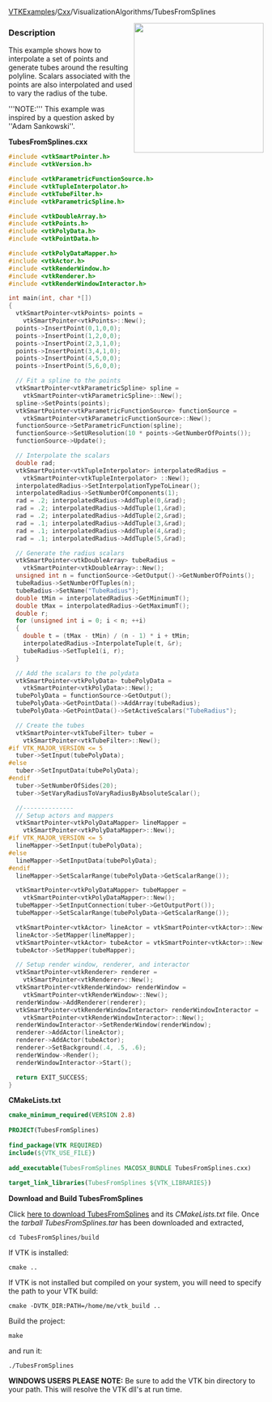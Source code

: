 [VTKExamples](/home/)/[Cxx](/Cxx)/VisualizationAlgorithms/TubesFromSplines

<img align="right" src="https://github.com/lorensen/VTKExamples/blob/gh-pages/Testing/Baseline/VisualizationAlgorithms/TestTubesFromSplines.png?raw=true" width="256" />

### Description
This example shows how to interpolate a set of points and generate tubes around the resulting polyline. Scalars associated with the points are also interpolated and used to vary the radius of the tube.

'''NOTE:''' This example was inspired by a question asked by ''Adam Sankowski''.

**TubesFromSplines.cxx**
```c++
#include <vtkSmartPointer.h>
#include <vtkVersion.h>

#include <vtkParametricFunctionSource.h>
#include <vtkTupleInterpolator.h>
#include <vtkTubeFilter.h>
#include <vtkParametricSpline.h>

#include <vtkDoubleArray.h>
#include <vtkPoints.h>
#include <vtkPolyData.h>
#include <vtkPointData.h>

#include <vtkPolyDataMapper.h>
#include <vtkActor.h>
#include <vtkRenderWindow.h>
#include <vtkRenderer.h>
#include <vtkRenderWindowInteractor.h>

int main(int, char *[])
{
  vtkSmartPointer<vtkPoints> points =
    vtkSmartPointer<vtkPoints>::New();
  points->InsertPoint(0,1,0,0);
  points->InsertPoint(1,2,0,0);
  points->InsertPoint(2,3,1,0);
  points->InsertPoint(3,4,1,0);
  points->InsertPoint(4,5,0,0);
  points->InsertPoint(5,6,0,0);

  // Fit a spline to the points
  vtkSmartPointer<vtkParametricSpline> spline =
    vtkSmartPointer<vtkParametricSpline>::New();
  spline->SetPoints(points);
  vtkSmartPointer<vtkParametricFunctionSource> functionSource =
    vtkSmartPointer<vtkParametricFunctionSource>::New();
  functionSource->SetParametricFunction(spline);
  functionSource->SetUResolution(10 * points->GetNumberOfPoints());
  functionSource->Update();

  // Interpolate the scalars
  double rad;
  vtkSmartPointer<vtkTupleInterpolator> interpolatedRadius =
    vtkSmartPointer<vtkTupleInterpolator> ::New();
  interpolatedRadius->SetInterpolationTypeToLinear();
  interpolatedRadius->SetNumberOfComponents(1);
  rad = .2; interpolatedRadius->AddTuple(0,&rad);
  rad = .2; interpolatedRadius->AddTuple(1,&rad);
  rad = .2; interpolatedRadius->AddTuple(2,&rad);
  rad = .1; interpolatedRadius->AddTuple(3,&rad);
  rad = .1; interpolatedRadius->AddTuple(4,&rad);
  rad = .1; interpolatedRadius->AddTuple(5,&rad);

  // Generate the radius scalars
  vtkSmartPointer<vtkDoubleArray> tubeRadius =
    vtkSmartPointer<vtkDoubleArray>::New();
  unsigned int n = functionSource->GetOutput()->GetNumberOfPoints();
  tubeRadius->SetNumberOfTuples(n);
  tubeRadius->SetName("TubeRadius");
  double tMin = interpolatedRadius->GetMinimumT();
  double tMax = interpolatedRadius->GetMaximumT();
  double r;
  for (unsigned int i = 0; i < n; ++i)
  {
    double t = (tMax - tMin) / (n - 1) * i + tMin;
    interpolatedRadius->InterpolateTuple(t, &r);
    tubeRadius->SetTuple1(i, r);
  }

  // Add the scalars to the polydata
  vtkSmartPointer<vtkPolyData> tubePolyData =
    vtkSmartPointer<vtkPolyData>::New();
  tubePolyData = functionSource->GetOutput();
  tubePolyData->GetPointData()->AddArray(tubeRadius);
  tubePolyData->GetPointData()->SetActiveScalars("TubeRadius");

  // Create the tubes
  vtkSmartPointer<vtkTubeFilter> tuber =
    vtkSmartPointer<vtkTubeFilter>::New();
#if VTK_MAJOR_VERSION <= 5
  tuber->SetInput(tubePolyData);
#else
  tuber->SetInputData(tubePolyData);
#endif
  tuber->SetNumberOfSides(20);
  tuber->SetVaryRadiusToVaryRadiusByAbsoluteScalar();

  //--------------
  // Setup actors and mappers
  vtkSmartPointer<vtkPolyDataMapper> lineMapper =
    vtkSmartPointer<vtkPolyDataMapper>::New();
#if VTK_MAJOR_VERSION <= 5
  lineMapper->SetInput(tubePolyData);
#else
  lineMapper->SetInputData(tubePolyData);
#endif
  lineMapper->SetScalarRange(tubePolyData->GetScalarRange());

  vtkSmartPointer<vtkPolyDataMapper> tubeMapper =
    vtkSmartPointer<vtkPolyDataMapper>::New();
  tubeMapper->SetInputConnection(tuber->GetOutputPort());
  tubeMapper->SetScalarRange(tubePolyData->GetScalarRange());

  vtkSmartPointer<vtkActor> lineActor = vtkSmartPointer<vtkActor>::New();
  lineActor->SetMapper(lineMapper);
  vtkSmartPointer<vtkActor> tubeActor = vtkSmartPointer<vtkActor>::New();
  tubeActor->SetMapper(tubeMapper);

  // Setup render window, renderer, and interactor
  vtkSmartPointer<vtkRenderer> renderer =
    vtkSmartPointer<vtkRenderer>::New();
  vtkSmartPointer<vtkRenderWindow> renderWindow =
    vtkSmartPointer<vtkRenderWindow>::New();
  renderWindow->AddRenderer(renderer);
  vtkSmartPointer<vtkRenderWindowInteractor> renderWindowInteractor =
    vtkSmartPointer<vtkRenderWindowInteractor>::New();
  renderWindowInteractor->SetRenderWindow(renderWindow);
  renderer->AddActor(lineActor);
  renderer->AddActor(tubeActor);
  renderer->SetBackground(.4, .5, .6);
  renderWindow->Render();
  renderWindowInteractor->Start();

  return EXIT_SUCCESS;
}
```
**CMakeLists.txt**
```cmake
cmake_minimum_required(VERSION 2.8)
 
PROJECT(TubesFromSplines)
 
find_package(VTK REQUIRED)
include(${VTK_USE_FILE})
 
add_executable(TubesFromSplines MACOSX_BUNDLE TubesFromSplines.cxx)
 
target_link_libraries(TubesFromSplines ${VTK_LIBRARIES})
```

**Download and Build TubesFromSplines**

Click [here to download TubesFromSplines](https://github.com/lorensen/VTKWikiExamplesTarballs/raw/master/TubesFromSplines.tar) and its *CMakeLists.txt* file.
Once the *tarball TubesFromSplines.tar* has been downloaded and extracted,
```
cd TubesFromSplines/build 
```
If VTK is installed:
```
cmake ..
```
If VTK is not installed but compiled on your system, you will need to specify the path to your VTK build:
```
cmake -DVTK_DIR:PATH=/home/me/vtk_build ..
```
Build the project:
```
make
```
and run it:
```
./TubesFromSplines
```
**WINDOWS USERS PLEASE NOTE:** Be sure to add the VTK bin directory to your path. This will resolve the VTK dll's at run time.

